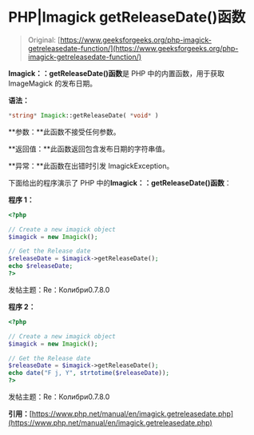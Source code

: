 # PHP|Imagick getReleaseDate()函数

> Original: [https://www.geeksforgeeks.org/php-imagick-getreleasedate-function/](https://www.geeksforgeeks.org/php-imagick-getreleasedate-function/)

**Imagick：：getReleaseDate()函数**是 PHP 中的内置函数，用于获取 ImageMagick 的发布日期。

**语法：**

```php
*string* Imagick::getReleaseDate( *void* )
```

**参数：**此函数不接受任何参数。

**返回值：**此函数返回包含发布日期的字符串值。

**异常：**此函数在出错时引发 ImagickException。

下面给出的程序演示了 PHP 中的**Imagick：：getReleaseDate()函数**：

**程序 1：**

```php
<?php

// Create a new imagick object
$imagick = new Imagick();

// Get the Release date
$releaseDate = $imagick->getReleaseDate();
echo $releaseDate;
?>
```

发帖主题：Re：Колибри0.7.8.0

**程序 2：**

```php
<?php

// Create a new imagick object
$imagick = new Imagick();

// Get the Release date
$releaseDate = $imagick->getReleaseDate();
echo date("F j, Y", strtotime($releaseDate));
?>
```

发帖主题：Re：Колибри0.7.8.0

**引用：**[https://www.php.net/manual/en/imagick.getreleasedate.php](https://www.php.net/manual/en/imagick.getreleasedate.php)